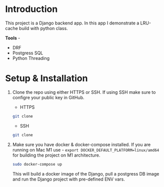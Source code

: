 # Introduction
This project is a Django backend app. In this app I demonstrate a LRU-cache build with python class.

**Tools** -

- DRF
- Postgress SQL
- Python Threading

# Setup & Installation

1. Clone the repo using either HTTPS or SSH. If using SSH make sure to configre your public key in GitHub.

    * HTTPS
    ``` sh
    git clone 
    ```
    * SSH
   ``` sh
   git clone 
   ```

2. Make sure you have docker & docker-compose installed. 
   If you are running on Mac M1 use - `export DOCKER_DEFAULT_PLATFORM=linux/amd64` for building the project on M1 architecture.
   ``` sh
   sudo docker-compose up
   ```
   This will build a docker image of the Django, pull a postgress DB image and run the Django project with pre-defined ENV vars.